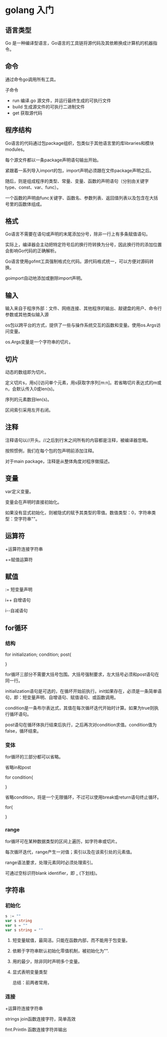 # golang 入门

## 语言类型

Go 是一种编译型语言，Go语言的工具链将源代码及其依赖换成计算机的机器指令。

## 命令

通过命令go调用所有工具。

子命令

- run 编译.go 源文件，并运行最终生成的可执行文件
- build 生成源文件的可执行二进制文件
- get 获取源代码 

## 程序结构

Go语言的代码通过包package组织，包类似于其他语言里的库libraries和模块modules。

每个源文件都以一条package声明语句输出开始。

紧跟着一系列导入import的包，import声明必须跟在文件package声明之后。

随后，则是组成程序的类型、常量、变量、函数的声明语句（分别由关键字type、const、var、func）。

一个函数的声明由func关键字、函数名、参数列表、返回值列表以及包含在大括号里的函数体组成。

## 格式

Go语言不需要在语句或声明的末尾添加分号，除非一行上有多条赋值语句。

实际上，编译器会主动把特定符号后的换行符转换为分号，因此换行符的添加位置会影响Go代码的正确解析。

Go语言使用gofmt工具强制格式化代码。源代码格式统一，可以方便对源码转换。

goimport自动地添加或删除import声明。



## 输入

输入来自于程序外部：文件、网络连接、其他程序的输出、敲键盘的用户、命令行参数或其他类似输入源

os包以跨平台的方式，提供了一些与操作系统交互的函数和变量。使用os.Args访问变量。

os.Args变量是一个字符串的切片。

## 切片

动态的数组即为切片。

定义切片s，用s[i]访问单个元素，用s获取字序列[m:n]。若省略切片表达式的m或n，会默认传入0或len(s)。

序列的元素数目len(s)。

区间索引采用左开右闭。

## 注释

注释语句以//开头。//之后到行末之间所有的内容都是注释，被编译器忽略。

按照惯例，我们在每个包的包声明前添加注释。

对于main package，注释是从整体角度对程序做描述。

## 变量

var定义变量。

变量会在声明时直接初始化。

如果没有显式初始化，则被隐式的赋予其类型的零值。数值类型：0，字符串类型：空字符串""。

## 运算符

+运算符连接字符串

+=赋值运算符

## 赋值

:= 短变量声明

i++ 自增语句

i--自减语句

## for循环

### 结构

for initialization; condition; post{

}

for循环三部分不需要大括号包围。大括号强制要求，左大括号必须和post语句在同一行。

initialization语句是可选的，在循坏开始前执行。init如果存在，必须是一条简单语句，即：短变量声明、自增语句、赋值语句、或函数调用。

condition是一条布尔表达式，其值在每次循坏迭代开始时计算。如果为true则执行循环语句。

post语句在循环体执行结束后执行，之后再次对condition求值。condition值为false，循环结束。

### 变体

for循环的三部分都可以省略。

省略in和post

for condition{

}

省略condition，将是一个无限循环，不过可以使用break或return语句终止循环。

for{

}

### range

for循环可在某种数据类型的区间上遍历，如字符串或切片。

每次循环迭代，range产生一对值；索引以及在该索引处的元素值。

range语法要求，处理元素同时必须处理索引。

可通过空标识符blank identifier，即 _ (下划线)。

## 字符串

### 初始化



```go
s := ""
var s string
var s = ""
var s string = ""
```



1. 短变量赋值，最简洁。只能在函数内部，而不能用于包变量。

2. 依赖于字符串默认初始化零值机制，被初始化为"".

3. 用的最少，除非同时声明多个变量。

4. 显式表明变量类型

   总结：前两者常用，

### 连接

+运算符连接字符串

strings join函数连接字符，简单高效

fmt.Println 函数连接字符并输出



